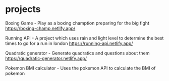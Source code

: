 # projects

Boxing Game - 
Play as a boxing chamption preparing for the big fight
https://boxing-champ.netlify.app/

Running API - 
A project which uses rain and light level to determine the best times to go for a run in london
https://running-api.netlify.app/

Quadratic generator - 
Generate quadratics and questions about them
https://quadratic-generator.netlify.app/

Pokemon BMI calculator - 
Uses the pokemon API to calculate the BMI of pokemon



